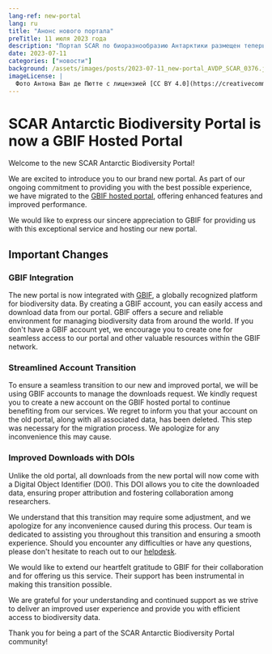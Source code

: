 ```yaml
---
lang-ref: new-portal
lang: ru
title: "Анонс нового портала"
preTitle: 11 июля 2023 года
description: "Портал SCAR по биоразнообразию Антарктики размещен теперь на GBIF"
date: 2023-07-11
categories: ["новости"]
background: /assets/images/posts/2023-07-11_new-portal_AVDP_SCAR_0376.jpg
imageLicense: |
  Фото Антона Ван де Пютте с лицензией [CC BY 4.0](https://creativecommons.org/licenses/by/4.0/)
---
```


# SCAR Antarctic Biodiversity Portal is now a GBIF Hosted Portal

Welcome to the new SCAR Antarctic Biodiversity Portal!

We are excited to introduce you to our brand new portal. As part of our ongoing commitment to providing you with the best possible experience, we have migrated to the [GBIF hosted portal](https://www.gbif.org/hosted-portals), offering enhanced features and improved performance.

We would like to express our sincere appreciation to GBIF for providing us with this exceptional service and hosting our new portal.

## Important Changes

### GBIF Integration
The new portal is now integrated with [GBIF](https://www.gbif.org/), a globally recognized platform for biodiversity data. By creating a GBIF account, you can easily access and download data from our portal. GBIF offers a secure and reliable environment for managing biodiversity data from around the world. If you don't have a GBIF account yet, we encourage you to create one for seamless access to our portal and other valuable resources within the GBIF network.

### Streamlined Account Transition
To ensure a seamless transition to our new and improved portal, we will be using GBIF accounts to manage the downloads request. We kindly request you to create a new account on the GBIF hosted portal to continue benefiting from our services. We regret to inform you that your account on the old portal, along with all associated data, has been deleted. This step was necessary for the migration process. We apologize for any inconvenience this may cause. 

### Improved Downloads with DOIs
Unlike the old portal, all downloads from the new portal will now come with a Digital Object Identifier (DOI). This DOI allows you to cite the downloaded data, ensuring proper attribution and fostering collaboration among researchers. 

We understand that this transition may require some adjustment, and we apologize for any inconvenience caused during this process. Our team is dedicated to assisting you throughout this transition and ensuring a smooth experience. Should you encounter any difficulties or have any questions, please don't hesitate to reach out to our [helpdesk](mailto:data-biodiversity-aq@naturalsciences.be).

We would like to extend our heartfelt gratitude to GBIF for their collaboration and for offering us this service. Their support has been instrumental in making this transition possible.

We are grateful for your understanding and continued support as we strive to deliver an improved user experience and provide you with efficient access to biodiversity data.

Thank you for being a part of the SCAR Antarctic Biodiversity Portal community!
